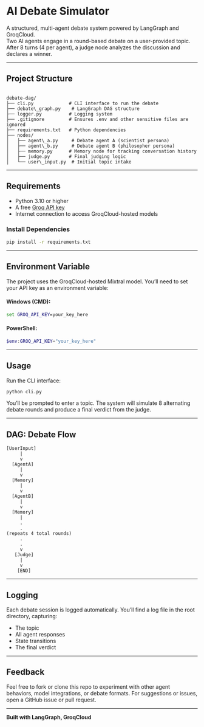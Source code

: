
#  AI Debate Simulator

A structured, multi-agent debate system powered by LangGraph and GroqCloud.  
Two AI agents engage in a round-based debate on a user-provided topic. After 8 turns (4 per agent), a judge node analyzes the discussion and declares a winner.

---

##  Project Structure

````

debate-dag/
├── cli.py             # CLI interface to run the debate
├── debate\_graph.py    # LangGraph DAG structure
├── logger.py          # Logging system
├── .gitignore         # Ensures .env and other sensitive files are ignored
├── requirements.txt   # Python dependencies
├── nodes/
│   ├── agent\_a.py     # Debate agent A (scientist persona)
│   ├── agent\_b.py     # Debate agent B (philosopher persona)
│   ├── memory.py      # Memory node for tracking conversation history
│   ├── judge.py       # Final judging logic
│   └── user\_input.py  # Initial topic intake

````

---

##  Requirements

- Python 3.10 or higher
- A free [Groq API key](https://console.groq.com/)
- Internet connection to access GroqCloud-hosted models

###  Install Dependencies

```bash
pip install -r requirements.txt
````

---

##  Environment Variable

The project uses the GroqCloud-hosted Mixtral model. You’ll need to set your API key as an environment variable:

#### Windows (CMD):

```cmd
set GROQ_API_KEY=your_key_here
```

#### PowerShell:

```powershell
$env:GROQ_API_KEY="your_key_here"
```

---

##  Usage

Run the CLI interface:

```bash
python cli.py
```

You’ll be prompted to enter a topic. The system will simulate 8 alternating debate rounds and produce a final verdict from the judge.

---

##  DAG: Debate Flow

```text
[UserInput]
     |
     v
  [AgentA]
     |
     v
  [Memory]
     |
     v
  [AgentB]
     |
     v
  [Memory]
     |
     .
     .
(repeats 4 total rounds)
     .
     .
     v
   [Judge]
     |
     v
    [END]
```

---

##  Logging

Each debate session is logged automatically. You’ll find a log file in the root directory, capturing:

* The topic
* All agent responses
* State transitions
* The final verdict

---



##  Feedback

Feel free to fork or clone this repo to experiment with other agent behaviors, model integrations, or debate formats. For suggestions or issues, open a GitHub issue or pull request.

---

**Built with LangGraph, GroqCloud**

```

